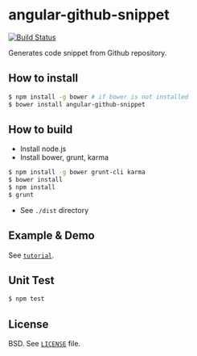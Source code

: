 angular-github-snippet
======================

[![Build Status](https://drone.io/github.com/importre/angular-github-snippet/status.png)](https://drone.io/github.com/importre/angular-github-snippet/latest)

Generates code snippet from Github repository.


How to install
--------------

```sh
$ npm install -g bower # if bower is not installed
$ bower install angular-github-snippet
```


How to build
------------

- Install node.js
- Install bower, grunt, karma

```sh
$ npm install -g bower grunt-cli karma
$ bower install
$ npm install
$ grunt
```

- See `./dist` directory


Example & Demo
--------------

See [`tutorial`][tutorial].

Unit Test
---------

```sh
$ npm test
```


License
-------

BSD. See [`LICENSE`](LICENSE) file.

[example]: https://github.com/importre/angular-github-snippet/tree/master/example
[tutorial]: http://importre.github.io/angular-github-snippet
